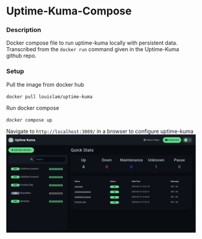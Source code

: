 # Uptime-Kuma-Compose
### Description
Docker compose file to run uptime-kuma locally with persistent data. Transcribed from the ` docker run ` command given in the Uptime-Kuma github repo.

### Setup

Pull the image from docker hub

 `docker pull louislam/uptime-kuma`

Run docker compose

 `docker compose up`

Navigate to `http://localhost:3009/` in a browser to configure uptime-kuma
![alt image](utkuma.png)
